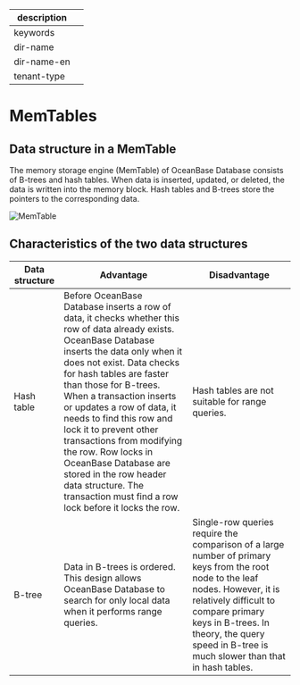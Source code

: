 |description||
|---|---|
|keywords||
|dir-name||
|dir-name-en||
|tenant-type||

# MemTables

## Data structure in a MemTable

The memory storage engine (MemTable) of OceanBase Database consists of B-trees and hash tables. When data is inserted, updated, or deleted, the data is written into the memory block. Hash tables and B-trees store the pointers to the corresponding data.

![MemTable](https://obbusiness-private.oss-cn-shanghai.aliyuncs.com/doc/img/observer-enterprise/V4.2.1/700.reference/100.oceanbase-database-concepts/900.storage-architecture/200.data-storage/memtable-structure.png)

## Characteristics of the two data structures

| Data structure | Advantage | Disadvantage |
|-----------|----------------|------------|
| Hash table | Before OceanBase Database inserts a row of data, it checks whether this row of data already exists. OceanBase Database inserts the data only when it does not exist. Data checks for hash tables are faster than those for B-trees. When a transaction inserts or updates a row of data, it needs to find this row and lock it to prevent other transactions from modifying the row. Row locks in OceanBase Database are stored in the row header data structure. The transaction must find a row lock before it locks the row.  | Hash tables are not suitable for range queries.  |
| B-tree | Data in B-trees is ordered. This design allows OceanBase Database to search for only local data when it performs range queries.  | Single-row queries require the comparison of a large number of primary keys from the root node to the leaf nodes. However, it is relatively difficult to compare primary keys in B-trees. In theory, the query speed in B-tree is much slower than that in hash tables.  |
